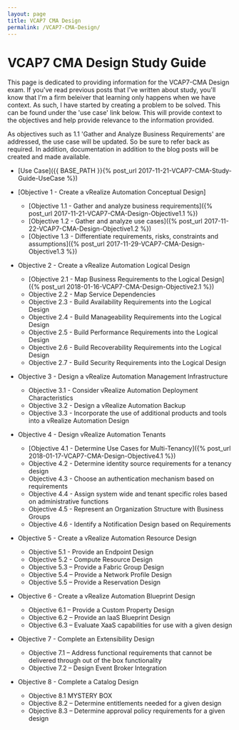 ```yaml
---
layout: page
title: VCAP7 CMA Design
permalink: /VCAP7-CMA-Design/
---
```


# VCAP7 CMA Design Study Guide

This page is dedicated to providing information for the VCAP7-CMA Design exam.
If you've read previous posts that I've written about study, you'll know that I'm a firm beleiver that learning only happens when we have context.
As such, I have started by creating a problem to be solved. This can be found under the 'use case' link below. This will provide context to the objectives and help provide relevance to the information provided.

As objectives such as 1.1 'Gather and Analyze Business Requirements' are addressed, the use case will be updated. So be sure to refer back as required.
In addition, documentation in addition to the blog posts will be created and made available.

* [Use Case]({{ BASE_PATH  }}{% post_url 2017-11-21-VCAP7-CMA-Study-Guide-UseCase %})

* [Objective 1 - Create a vRealize Automation Conceptual Design]
    * [Objective 1.1 - Gather and analyze business requirements]({% post_url 2017-11-21-VCAP7-CMA-Design-Objective1.1 %})
    * [Objective 1.2 - Gather and analyze use cases]({% post_url 2017-11-22-VCAP7-CMA-Design-Objective1.2 %})
    * [Objective 1.3 - Differentiate requirements, risks, constraints and assumptions]({% post_url 2017-11-29-VCAP7-CMA-Design-Objective1.3 %})
       
    
* Objective 2 - Create a vRealize Automation Logical Design
    * [Objective 2.1 - Map Business Requirements to the Logical Design]({% post_url 2018-01-16-VCAP7-CMA-Design-Objective2.1 %})
    * Objective 2.2 - Map Service Dependencies
    * Objective 2.3 - Build Availability Requirements into the Logical Design
    * Objective 2.4 - Build Manageability Requirements into the Logical Design
    * Objective 2.5 - Build Performance Requirements into the Logical Design
    * Objective 2.6 - Build Recoverability Requirements into the Logical Design
    * Objective 2.7 - Build Security Requirements into the Logical Design
       
    
* Objective 3 - Design a vRealize Automation Management Infrastructure
    * Objective 3.1 - Consider vRealize Automation Deployment Characteristics
    * Objective 3.2 - Design a vRealize Automation Backup
    * Objective 3.3 - Incorporate the use of additional products and tools into a vRealize Automation Design
       
    
* Objective 4 - Design vRealize Automation Tenants
    * [Objective 4.1 - Determine Use Cases for Multi-Tenancy]({% post_url 2018-01-17-VCAP7-CMA-Design-Objective4.1 %})
    * Objective 4.2 - Determine identity source requirements for a tenancy design
    * Objective 4.3 - Choose an authentication mechanism based on requirements
    * Objective 4.4 - Assign system wide and tenant specific roles based on administrative functions
    *  Objective 4.5 - Represent an Organization Structure with Business Groups
    * Objective 4.6 - Identify a Notification Design based on Requirements
       
    
* Objective 5 - Create a vRealize Automation Resource Design
    * Objective 5.1 - Provide an Endpoint Design
    * Objective 5.2 - Compute Resource Design
    * Objective 5.3 – Provide a Fabric Group Design
    * Objective 5.4 – Provide a Network Profile Design
    * Objective 5.5 – Provide a Reservation Design
       
* Objective 6 - Create a vRealize Automation Blueprint Design 
    * Objective 6.1 – Provide a Custom Property Design
    * Objective 6.2 – Provide an IaaS Blueprint Design
    * Objective 6.3 – Evaluate XaaS capabilities for use with a given design
       
    
* Objective 7 - Complete an Extensibility Design
    * Objective 7.1 – Address functional requirements that cannot be delivered through out of the box functionality
    * Objective 7.2 – Design Event Broker Integration
       
*  Objective 8 - Complete a Catalog Design 
    * Objective 8.1 MYSTERY BOX
    * Objective 8.2 – Determine entitlements needed for a given design
    * Objective 8.3 – Determine approval policy requirements for a given design
